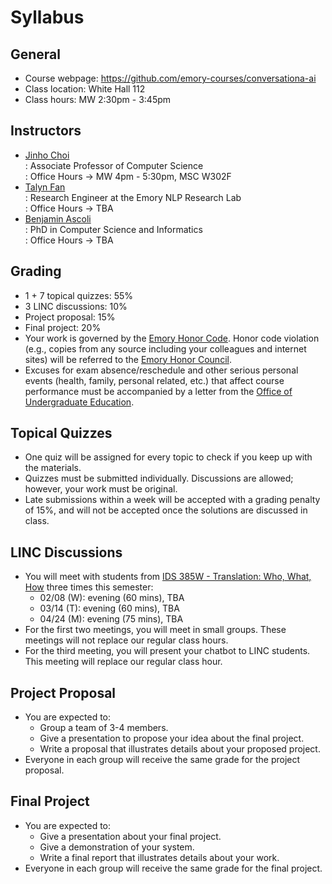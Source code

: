 # Syllabus

## General

* Course webpage: https://github.com/emory-courses/conversationa-ai
* Class location: White Hall 112
* Class hours: MW 2:30pm - 3:45pm

## Instructors

* [Jinho Choi](mailto:jinho.choi@emory.edu) <br>
  : Associate Professor of Computer Science<br>
  : Office Hours &rarr; MW 4pm - 5:30pm, MSC W302F
* [Talyn Fan](mailto:talyn.hsieh.fan@emory.edu) <br>
  : Research Engineer at the Emory NLP Research Lab<br>
  : Office Hours &rarr; TBA
* [Benjamin Ascoli](mailto:benjamin.ascoli@emory.edu) <br>
  : PhD in Computer Science and Informatics<br>
  : Office Hours &rarr; TBA 

## Grading

* 1 + 7 topical quizzes: 55%
* 3 LINC discussions: 10%
* Project proposal: 15%
* Final project: 20%
* Your work is governed by the [Emory Honor Code](http://catalog.college.emory.edu/academic/policies-regulations/honor-code.html). Honor code violation (e.g., copies from any source including your colleagues and internet sites) will be referred to the [Emory Honor Council](http://college.emory.edu/oue/current-students/honor-council.html).
* Excuses for exam absence/reschedule and other serious personal events (health, family, personal related, etc.) that affect course performance must be accompanied by a letter from the [Office of Undergraduate Education](http://college.emory.edu/home/administration/office/undergraduate/).

## Topical Quizzes

* One quiz will be assigned for every topic to check if you keep up with the materials.
* Quizzes must be submitted individually. Discussions are allowed; however, your work must be original.
* Late submissions within a week will be accepted with a grading penalty of 15%, and will not be accepted once the solutions are discussed in class.

## LINC Discussions

* You will meet with students from [IDS 385W - Translation: Who, What, How](linc/syllabus-2023s.md) three times this semester:
  * 02/08 (W): evening (60 mins), TBA
  * 03/14 (T): evening (60 mins), TBA
  * 04/24 (M): evening (75 mins), TBA
* For the first two meetings, you will meet in small groups. These meetings will not replace our regular class hours.
* For the third meeting, you will present your chatbot to LINC students. This meeting will replace our regular class hour.

## Project Proposal

* You are expected to:
  * Group a team of 3-4 members.
  * Give a presentation to propose your idea about the final project.
  * Write a proposal that illustrates details about your proposed project.
* Everyone in each group will receive the same grade for the project proposal.

## Final Project

* You are expected to:
  * Give a presentation about your final project.
  * Give a demonstration of your system.
  * Write a final report that illustrates details about your work.
* Everyone in each group will receive the same grade for the final project.